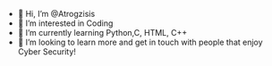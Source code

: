 - 👋 Hi, I’m @Atrogzisis
- 👀 I’m interested in Coding 
- 🌱 I’m currently learning Python,C, HTML, C++
- 💞️ I’m looking to learn more and get in touch with people that enjoy Cyber Security!
<!---
Atrogzisis/Atrogzisis is a ✨ special ✨ repository because its `README.md` (this file) appears on your GitHub profile.
You can click the Preview link to take a look at your changes.
--->
